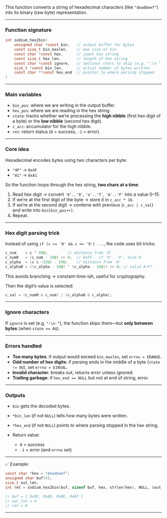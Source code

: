 

This function converts a string of hexadecimal characters (like `"deadbeef"`) into its binary (raw byte) representation.

---

### Function signature

```c
int sodium_hex2bin(
    unsigned char *const bin,   // output buffer for bytes
    const size_t bin_maxlen,    // max size of bin
    const char *const hex,      // input hex string
    const size_t hex_len,       // length of hex string
    const char *const ignore,   // optional chars to skip (e.g. ":\n ")
    size_t *const bin_len,      // actual number of bytes written
    const char **const hex_end  // pointer to where parsing stopped
)
```

---

### Main variables

* `bin_pos`: where we are writing in the output buffer.
* `hex_pos`: where we are reading in the hex string.
* `state`: tracks whether we’re processing the **high nibble** (first hex digit of a byte) or the **low nibble** (second hex digit).
* `c_acc`: accumulator for the high nibble.
* `ret`: return status (`0` = success, `-1` = error).

---

### Core idea

Hexadecimal encodes bytes using two characters per byte:

* `"4F"` → `0x4F`
* `"A1"` → `0xA1`

So the function loops through the hex string, **two chars at a time**:

1. Read hex digit → convert `'0'..'9'`, `'a'..'f'`, `'A'..'F'` into a value 0–15.
2. If we’re at the first digit of the byte → store it in `c_acc * 16`.
3. If we’re at the second digit → combine with previous (`c_acc | c_val`) and write into `bin[bin_pos++]`.
4. Repeat.

---

### Hex digit parsing trick

Instead of using `if (c >= '0' && c <= '9') ...`, the code uses bit tricks:

```c
c_num    = c ^ 48U;         // distance from '0'
c_num0   = (c_num - 10U) >> 8;  // 0xFF.. if '0'..'9', else 0
c_alpha  = (c & ~32U) - 55U;    // distance from 'A'
c_alpha0 = ((c_alpha - 10U) ^ (c_alpha - 16U)) >> 8; // valid A–F?
```

This avoids branching → constant-time-ish, useful for cryptography.

Then the digit’s value is selected:

```c
c_val = (c_num0 & c_num) | (c_alpha0 & c_alpha);
```

---

### Ignore characters

If `ignore` is set (e.g. `":\n "`), the function skips them—but **only between bytes** (when `state == 0U`).

---

### Errors handled

* **Too many bytes**: if output would exceed `bin_maxlen`, set `errno = ERANGE`.
* **Odd number of hex digits**: if parsing ends in the middle of a byte (`state != 0U`), set `errno = EINVAL`.
* **Invalid character**: breaks out, returns error unless ignored.
* **Trailing garbage**: if `hex_end == NULL` but not at end of string, error.

---

### Outputs

* `bin` gets the decoded bytes.
* `*bin_len` (if not `NULL`) tells how many bytes were written.
* `*hex_end` (if not `NULL`) points to where parsing stopped in the hex string.
* Return value:

  * `0` = success
  * `-1` = error (and `errno` set)

---

✅ Example:

```c
const char *hex = "deadbeef";
unsigned char buf[4];
size_t out_len;
int ret = sodium_hex2bin(buf, sizeof buf, hex, strlen(hex), NULL, &out_len, NULL);

// buf = { 0xDE, 0xAD, 0xBE, 0xEF }
// out_len = 4
// ret = 0
```

---

